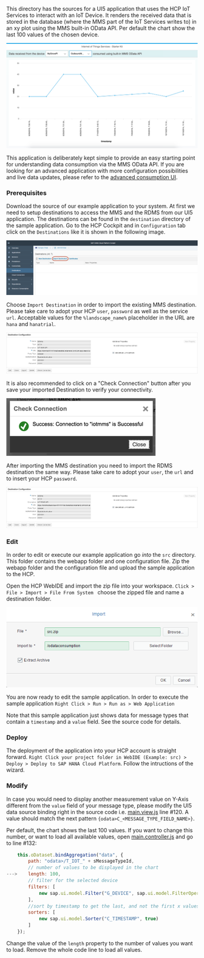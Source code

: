This directory has the sources for a UI5 application that uses the HCP IoT Services to interact with an IoT Device. It renders the received data that is stored in the database (where the MMS part of the IoT Services writes to) in an xy plot using the MMS built-in OData API. Per default the chart show the last 100 values of the chosen device.

![UI5 Consumption example](../../../../images/mms_consume_ui5_01.png)

This application is deliberately kept simple to provide an easy starting point for understanding data consumption via the MMS OData API. If you are looking for an advanced application with more configuration possibilities and live data updates, please refer to the [advanced consumption UI](../consumption-advanced).

### Prerequisites
Download the source of our example application to your system. At first we need to setup destinations to access the MMS and the RDMS from our UI5 application. The destinations can be found in the ``` destination ```  directory of the sample application. Go to the HCP Cockpit and in ``` Configuration ``` tab click on the ``` Destinations ``` like it is shown in the following image.

![UI5 Destination configuration](../../../../images/mms_consume_ui5_03.png)

Choose ``` Import Destination ``` in order to import the existing MMS destination. Please take care to adopt your HCP ``` user ```, ``` password ``` as well as the service ``` url ```. Acceptable values for the ``` %landscape_name% ``` placeholder in the URL are ``` hana ``` and ``` hanatrial ```.

![UI5 MMS Destination configuration](../../../../images/mms_consume_ui5_04.png)

It is also recommended to click on a "Check Connection" button after you save your imported Destination to verify your connectivity.

![UI5 MMS Destination configuration](../../../../images/mms_consume_ui5_04a.png)

After importing the MMS destination you need to import the RDMS destination the same way. Please take care to adopt your ``` user ```, the ``` url ``` and to insert your HCP ``` password ```.

![UI5 RDMS Destination configuration](../../../../images/mms_consume_ui5_05.png)

### Edit
In order to edit or execute our example application go *into* the ``` src ``` directory. This folder contains the webapp folder and one configuration file. Zip the webapp folder and the configuration file and upload the sample application to the HCP.

Open the HCP WebIDE and import the zip file into your workspace. ``` Click > File > Import > File From System  ``` choose the zipped file and name a destination folder. 

![UI5 Import example](../../../../images/mms_consume_ui5_02.png)


You are now ready to edit the sample application. In order to execute the sample application ``` Right Click > Run > Run as > Web Application ```

Note that this sample application just shows data for message types that contain a ``` timestamp ``` and a ``` value ``` field. See the source code for details.

### Deploy

The deployment of the application into your HCP account is straight forward. 
``` Right Click your project folder in WebIDE (Example: src) > Deploy > Deploy to SAP HANA Cloud Platform ```. Follow the intructions of the wizard. 

### Modify

In case you would need to display another measurement value on Y-Axis different from the ``` value ``` field of your message type, please modify the UI5 data source binding right in the source code i.e.
[main.view.js](src/webapp/view/main.view.js) line #120.
A value should match the next pattern ``` {odata>C_<MESSAGE_TYPE_FIELD_NAME>} ```.

Per default, the chart shows the last 100 values. If you want to change this number, or want to load all available values, open
[main.controller.js](src/webapp/controller/main.controller.js) and go to line #132:
```javascript
	this.oDataset.bindAggregation("data", {
		path: "odata>/T_IOT_" + sMessageTypeId,
		// number of values to be displayed in the chart
--->	length: 100,
		// filter for the selected device
		filters: [
			new sap.ui.model.Filter("G_DEVICE", sap.ui.model.FilterOperator.EQ, sDeviceId)
		],
		//sort by timestamp to get the last, and not the first x values
		sorters: [
			new sap.ui.model.Sorter("C_TIMESTAMP", true)
		]
	});
```
Change the value of the ```length``` property to the number of values you want to load. Remove the whole code line to load all values.